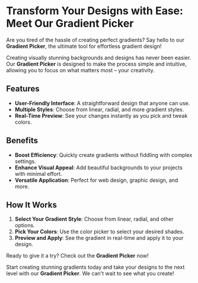 # Transform Your Designs with Ease: Meet Our Gradient Picker

Are you tired of the hassle of creating perfect gradients? Say hello to our **Gradient Picker**, the ultimate tool for effortless gradient design!

Creating visually stunning backgrounds and designs has never been easier. Our **Gradient Picker** is designed to make the process simple and intuitive, allowing you to focus on what matters most – your creativity.

## Features

- **User-Friendly Interface**: A straightforward design that anyone can use.
- **Multiple Styles**: Choose from linear, radial, and more gradient styles.
- **Real-Time Preview**: See your changes instantly as you pick and tweak colors.

## Benefits

- **Boost Efficiency**: Quickly create gradients without fiddling with complex settings.
- **Enhance Visual Appeal**: Add beautiful backgrounds to your projects with minimal effort.
- **Versatile Application**: Perfect for web design, graphic design, and more.

## How It Works

1. **Select Your Gradient Style**: Choose from linear, radial, and other options.
2. **Pick Your Colors**: Use the color picker to select your desired shades.
3. **Preview and Apply**: See the gradient in real-time and apply it to your design.

Ready to give it a try? Check out the **Gradient Picker** now!

Start creating stunning gradients today and take your designs to the next level with our **Gradient Picker**. We can't wait to see what you create!
